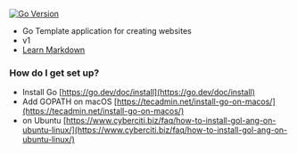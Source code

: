 [![Go Version](https://img.shields.io/badge/go-1.20-brightgreen.svg)](https://go.dev/)

* Go Template application for creating websites
* v1
* [Learn Markdown](https://bitbucket.org/tutorials/markdowndemo)

### How do I get set up? ###

* Install Go [https://go.dev/doc/install](https://go.dev/doc/install)
* Add GOPATH on macOS [https://tecadmin.net/install-go-on-macos/](https://tecadmin.net/install-go-on-macos/) 
* on Ubuntu [https://www.cyberciti.biz/faq/how-to-install-gol-ang-on-ubuntu-linux/](https://www.cyberciti.biz/faq/how-to-install-gol-ang-on-ubuntu-linux/) 

